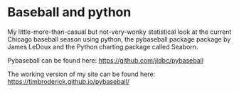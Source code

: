# Baseball and python
My little-more-than-casual but not-very-wonky statistical look at the current Chicago baseball season using python, the pybaseball package package by James LeDoux and the Python charting package called Seaborn.

Pybaseball can be found here: https://github.com/jldbc/pybaseball

The working version of my site can be found here:
https://timbroderick.github.io/pybaseball/
